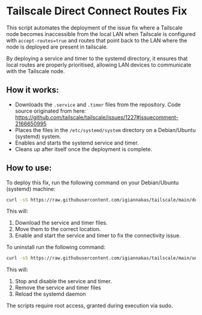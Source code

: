 
# Tailscale Direct Connect Routes Fix

This script automates the deployment of the issue fix where a Tailscale node becomes inaccessible from the local LAN when Tailscale is configured with `accept-routes=true` and routes that point back to the LAN where the node is deployed are present in tailscale.

By deploying a service and timer to the systemd directory, it ensures that local routes are properly prioritised, allowing LAN devices to communicate with the Tailscale node.

## How it works:
- Downloads the `.service` and `.timer` files from the repository. Code source originated from here: https://github.com/tailscale/tailscale/issues/1227#issuecomment-2166650995
- Places the files in the `/etc/systemd/system` directory on a Debian/Ubuntu (systemd) system.
- Enables and starts the systemd service and timer.
- Cleans up after itself once the deployment is complete.

## How to use:

To deploy this fix, run the following command on your Debian/Ubuntu (systemd) machine:

```bash
curl -sS https://raw.githubusercontent.com/igiannakas/tailscale/main/deploy.sh | sudo bash
```
This will:
1. Download the service and timer files.
2. Move them to the correct location.
3. Enable and start the service and timer to fix the connectivity issue.

To uninstall run the following command:

```bash
curl -sS https://raw.githubusercontent.com/igiannakas/tailscale/main/uninstall.sh | sudo bash
```

This will:
1. Stop and disable the service and timer.
2. Remove the service and timer files
3. Reload the systemd daemon

The scripts require root access, granted during execution via sudo.

